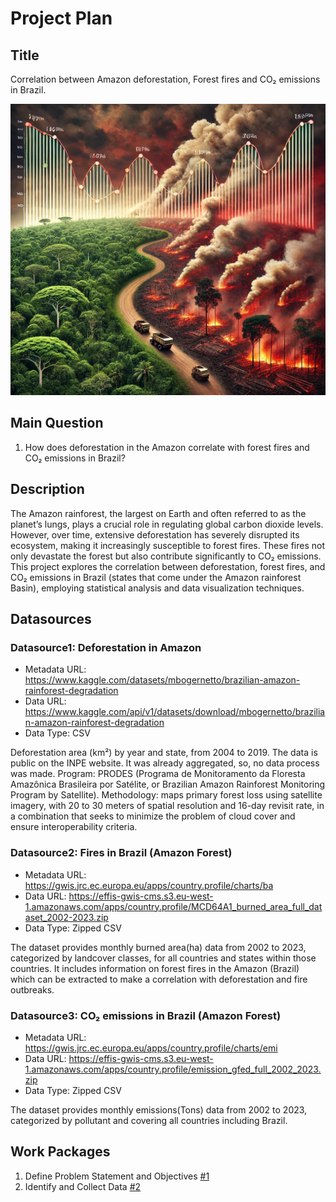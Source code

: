 # Project Plan

## Title
<!-- Give your project a short title. -->
Correlation between Amazon deforestation, Forest fires and CO₂ emissions in Brazil.

<img src="pictures\Project_Image.webp" width="800" height="466">

## Main Question

<!-- Think about one main question you want to answer based on the data. -->
1. How does deforestation in the Amazon correlate with forest fires and CO₂ emissions in Brazil?

## Description

<!-- Describe your data science project in max. 200 words. Consider writing about why and how you attempt it. -->
The Amazon rainforest, the largest on Earth and often referred to as the planet’s lungs, plays a crucial role in regulating global carbon dioxide levels. However, over time, extensive deforestation has severely disrupted its ecosystem, making it increasingly susceptible to forest fires. These fires not only devastate the forest but also contribute significantly to CO₂ emissions. This project explores the correlation between deforestation, forest fires, and CO₂ emissions in Brazil (states that come under the Amazon rainforest Basin), employing statistical analysis and data visualization techniques. 

## Datasources

<!-- Describe each datasources you plan to use in a section. Use the prefic "DatasourceX" where X is the id of the datasource. -->

### Datasource1: Deforestation in Amazon
* Metadata URL: https://www.kaggle.com/datasets/mbogernetto/brazilian-amazon-rainforest-degradation
* Data URL: https://www.kaggle.com/api/v1/datasets/download/mbogernetto/brazilian-amazon-rainforest-degradation
* Data Type: CSV

Deforestation area (km²) by year and state, from 2004 to 2019. The data is public on the INPE website. It was already aggregated, so, no data process was made. Program: PRODES (Programa de Monitoramento da Floresta Amazônica Brasileira por Satélite, or Brazilian Amazon Rainforest Monitoring Program by Satellite). Methodology: maps primary forest loss using satellite imagery, with 20 to 30 meters of spatial resolution and 16-day revisit rate, in a combination that seeks to minimize the problem of cloud cover and ensure interoperability criteria.

### Datasource2: Fires in Brazil (Amazon Forest)
* Metadata URL: https://gwis.jrc.ec.europa.eu/apps/country.profile/charts/ba
* Data URL: https://effis-gwis-cms.s3.eu-west-1.amazonaws.com/apps/country.profile/MCD64A1_burned_area_full_dataset_2002-2023.zip
* Data Type: Zipped CSV

The dataset provides monthly burned area(ha) data from 2002 to 2023, categorized by landcover classes, for all countries and states within those countries. It includes information on forest fires in the Amazon (Brazil) which can be extracted to make a correlation with deforestation and fire outbreaks.

### Datasource3: CO₂ emissions in Brazil (Amazon Forest)
* Metadata URL: https://gwis.jrc.ec.europa.eu/apps/country.profile/charts/emi
* Data URL: https://effis-gwis-cms.s3.eu-west-1.amazonaws.com/apps/country.profile/emission_gfed_full_2002_2023.zip
* Data Type: Zipped CSV

The dataset provides monthly emissions(Tons) data from 2002 to 2023, categorized by pollutant and covering all countries including Brazil.

## Work Packages

<!-- List of work packages ordered sequentially, each pointing to an issue with more details. -->

1. Define Problem Statement and Objectives [#1]
2. Identify and Collect Data [#2]


[#1]: https://github.com/azamKhattak24/demo/issues/1#issue-2640775426
[#2]: https://github.com/azamKhattak24/demo/issues/2#issue-2640799576

